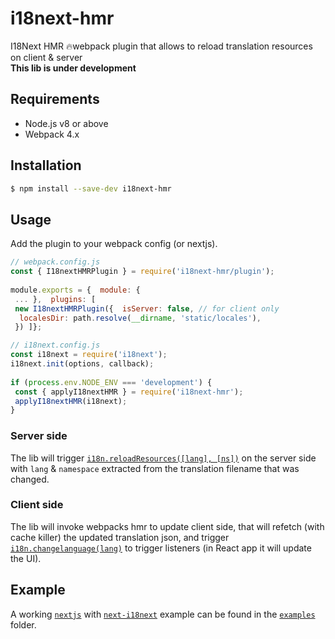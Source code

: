 
# i18next-hmr  
I18Next HMR 🔥webpack plugin that allows to reload translation resources on client &amp; server  
**This lib is under development**    

## Requirements  
  
- Node.js v8 or above  
- Webpack 4.x  
  
## Installation  
  
```sh  
$ npm install --save-dev i18next-hmr  
```  
  
## Usage  
  
Add the plugin to your webpack config (or nextjs).  
  
```js  
// webpack.config.js  
const { I18nextHMRPlugin } = require('i18next-hmr/plugin');  
  
module.exports = {  module: {  
 ... },  plugins: [  
 new I18nextHMRPlugin({  isServer: false, // for client only  
  localesDir: path.resolve(__dirname, 'static/locales'),  
 }) ]};  
```  
  
```js  
// i18next.config.js  
const i18next = require('i18next');   
i18next.init(options, callback);  
  
if (process.env.NODE_ENV === 'development') {  
 const { applyI18nextHMR } = require('i18next-hmr');  
 applyI18nextHMR(i18next);  
}  
```  
 ### Server side
The lib will trigger [`i18n.reloadResources([lang], [ns])`](https://www.i18next.com/overview/api#reloadresources) on the server side with `lang` & `namespace` extracted from the translation filename that was changed.

### Client side
The lib will invoke webpacks hmr to update client side, that will refetch (with cache killer) the updated translation json, and trigger [`i18n.changelanguage(lang)`](https://www.i18next.com/overview/api#changelanguage) to trigger listeners (in React app it will update the UI).

## Example
A working [`nextjs`]([https://github.com/zeit/next.js](https://github.com/zeit/next.js)) with [`next-i18next`]([https://github.com/isaachinman/next-i18next](https://github.com/isaachinman/next-i18next)) example can be found in the [`examples`](https://github.com/felixmosh/i18next-hmr/tree/master/examples) folder.
